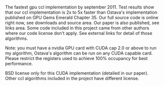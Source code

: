 The fastest gpu ccl implementation by september 2011. Test results show that our ccl implementation is 2x to 5x faster than Ostava's implementation published on GPU Gems Emerald Chapter 35. Our full source code is online right now, see downloads and source area. Our paper is also published, see links area. Some code included in this project came from other authors where our code license don't apply. See external links for detail of those algorithms.

Note: you must have a nvidia GPU card with CUDA cap 2.0 or above to run my algorithm, Ostava's algorithm can be run on any CUDA capable card. Please restrict the registers used to achieve 100% occupancy for best performance.

BSD license only for this CUDA implementation (detailed in our paper). Other ccl algorithms included in the project have different license.